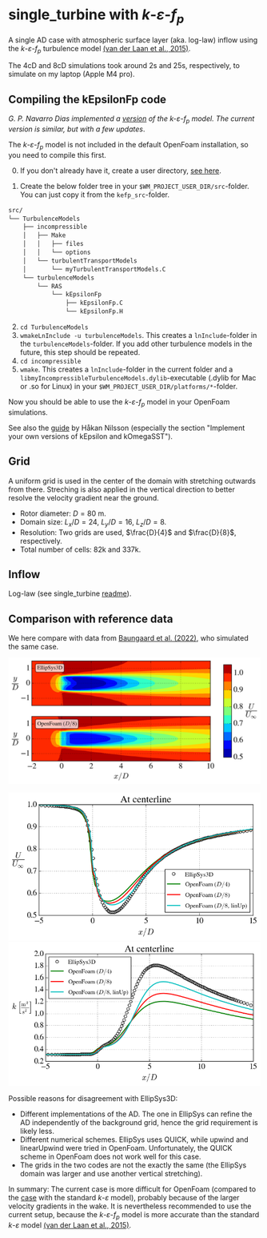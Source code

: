 # single_turbine with $k$-$`\varepsilon`$-$`f_p`$

A single AD case with atmospheric surface layer (aka. log-law) inflow using the $k$-$`\varepsilon`$-$`f_p`$ turbulence model [(van der Laan et al., 2015)](https://onlinelibrary.wiley.com/doi/abs/10.1002/we.1736).

The 4cD and 8cD simulations took around 2s and 25s, respectively, to simulate on my laptop (Apple M4 pro).

## Compiling the kEpsilonFp code

*G. P. Navarro Dias implemented a [version](https://www.researchgate.net/publication/340929542_code_available_k-epsilon-fp_turbulence_model_for_OpenFOAM_41_and_OpenFOAM_v2012_From_van_dar_Laan_et_al_2015) of the $`k`$-$`\varepsilon`$-$`f_p`$ model. The current version is similar, but with a few updates*. 



The $k$-$`\varepsilon`$-$`f_p`$ model is not included in the default OpenFoam installation, so you need to compile this first. 

0. If you don't already have it, create a user directory, [see here](https://github.com/mchba/actuatorDiskFoam/tree/main?tab=readme-ov-file#actuator-disk-ad-compilation).

1. Create the below folder tree in your `$WM_PROJECT_USER_DIR/src`-folder. You can just copy it from the `kefp_src`-folder.


```bash 
src/
└── TurbulenceModels
    ├── incompressible
    │   ├── Make
    │   │   ├── files
    │   │   └── options
    │   └── turbulentTransportModels
    │       └── myTurbulentTransportModels.C
    └── turbulenceModels
        └── RAS
            └── kEpsilonFp
                ├── kEpsilonFp.C
                └── kEpsilonFp.H
```

2. `cd TurbulenceModels`
3. `wmakeLnInclude -u turbulenceModels`. This creates a `lnInclude`-folder in the `turbulenceModels`-folder. If you add other turbulence models in the future, this step should be repeated.
4. `cd incompressible`
5. `wmake`. This creates a `lnInclude`-folder in the current folder and a `libmyIncompressibleTurbulenceModels.dylib`-executable (.dylib for Mac or .so for Linux) in your `$WM_PROJECT_USER_DIR/platforms/*`-folder.  

Now you should be able to use the $k$-$`\varepsilon`$-$`f_p`$ model in your OpenFoam simulations.

See also the [guide](https://onlinelibrary.wiley.com/doi/abs/10.1002/we.1736)  by Håkan Nilsson (especially the section "Implement your own versions of kEpsilon and kOmegaSST").


## Grid

A uniform grid is used in the center of the domain with stretching outwards from there. Streching is also applied in the vertical direction to better resolve the velocity gradient near the ground.

- Rotor diameter: $D = 80$ m.
- Domain size: $L_x/D = 24$, $L_y/D = 16$, $L_z/D = 8$.
- Resolution: Two grids are used, $\frac{D}{4}$ and $\frac{D}{8}$, respectively.
- Total number of cells: 82k and 337k.



## Inflow

Log-law (see single_turbine [readme](https://github.com/mchba/actuatorDiskFoam/tree/main/examples/single_turbine)).


## Comparison with reference data

We here compare with data from [Baungaard et al. (2022)](https://wes.copernicus.org/articles/7/1975/2022/), who simulated the same case.

![](U_contour.png)

![](centerline_U.png)
![](centerline_TKE.png)

Possible reasons for disagreement with EllipSys3D:
- Different implementations of the AD. The one in EllipSys can refine the AD independently of the background grid, hence the grid requirement is likely less.
- Different numerical schemes. EllipSys uses QUICK, while upwind and linearUpwind were tried in OpenFoam. Unfortunately, the QUICK scheme in OpenFoam does not work well for this case.
- The grids in the two codes are not the exactly the same (the EllipSys domain was larger and use another vertical stretching).

In summary: The current case is more difficult for OpenFoam (compared to the [case](https://github.com/mchba/actuatorDiskFoam/tree/main/examples/single_turbine) with the standard $k$-$`\varepsilon`$ model), probably because of the larger velocity gradients in the wake. It is nevertheless recommended to use the current setup, because the $k$-$`\varepsilon`$-$`f_p`$ model is more accurate than the standard $k$-$`\varepsilon`$ model [(van der Laan et al., 2015)](https://onlinelibrary.wiley.com/doi/abs/10.1002/we.1736).




